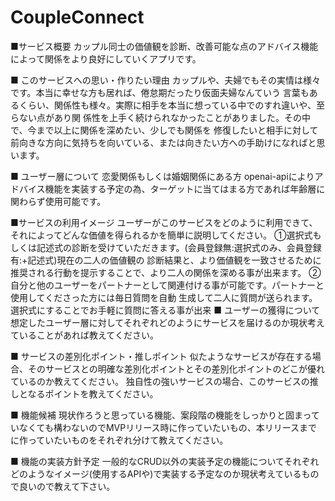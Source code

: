 # CoupleConnect
■サービス概要
カップル同士の価値観を診断、改善可能な点のアドバイス機能によって関係をより良好にしていくアプリです。

■ このサービスへの思い・作りたい理由
カップルや、夫婦でもその実情は様々です。本当に幸せな方も居れば、倦怠期だったり仮面夫婦なんていう
言葉もあるくらい、関係性も様々。実際に相手を本当に想っている中でのすれ違いや、至らない点があり関
係性を上手く続けられなかったことがありました。その中で、今まで以上に関係を深めたい、少しでも関係を
修復したいと相手に対して前向きな方向に気持ちを向いている、または向きたい方への手助けになればと思います。

■ ユーザー層について
恋愛関係もしくは婚姻関係にある方
openai-apiによりアドバイス機能を実装する予定の為、ターゲットに当てはまる方であれば年齢層に関わらず使用可能です。

■サービスの利用イメージ
ユーザーがこのサービスをどのように利用できて、それによってどんな価値を得られるかを簡単に説明してください。
①選択式もしくは記述式の診断を受けていただきます。(会員登録無:選択式のみ、会員登録有:+記述式)現在の二人の価値観の
診断結果と、より価値観を一致させるために推奨される行動を提示することで、より二人の関係を深める事が出来ます。
②自分と他のユーザーをパートナーとして関連付ける事が可能です。パートナーと使用してくださった方には毎日質問を自動
 生成して二人に質問が送られます。選択式にすることでお手軽に質問に答える事が出来
■ ユーザーの獲得について
想定したユーザー層に対してそれぞれどのようにサービスを届けるのか現状考えていることがあれば教えてください。

■ サービスの差別化ポイント・推しポイント
似たようなサービスが存在する場合、そのサービスとの明確な差別化ポイントとその差別化ポイントのどこが優れているのか教えてください。
独自性の強いサービスの場合、このサービスの推しとなるポイントを教えてください。

■ 機能候補
現状作ろうと思っている機能、案段階の機能をしっかりと固まっていなくても構わないのでMVPリリース時に作っていたいもの、本リリースまでに作っていたいものをそれぞれ分けて教えてください。

■ 機能の実装方針予定
一般的なCRUD以外の実装予定の機能についてそれぞれどのようなイメージ(使用するAPIや)で実装する予定なのか現状考えているもので良いので教えて下さい。
